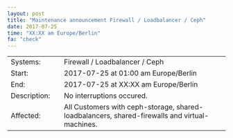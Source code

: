 ```yaml
---
layout: post
title: "Maintenance announcement Firewall / Loadbalancer / Ceph"
date: 2017-07-25
time: "XX:XX am Europe/Berlin"
fa: "check"
---
```


|                   |   |                                                                      |
|-------------------|---|----------------------------------------------------------------------|
| Systems:          |   | Firewall / Loadbalancer / Ceph |
| Start:            |   | 2017-07-25 at 01:00 am Europe/Berlin              |
| End:              |   | 2017-07-25 at XX:XX am Europe/Berlin              |
| Description:      |   | No interruptions occured. |
| Affected:         |   | All Customers with ceph-storage, shared-loadbalancers, shared-firewalls and virtual-machines.|
